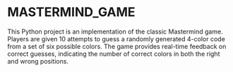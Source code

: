 # MASTERMIND_GAME
This Python project is an implementation of the classic Mastermind game. Players are given 10 attempts to guess a randomly generated 4-color code from a set of six possible colors. The game provides real-time feedback on correct guesses, indicating the number of correct colors in both the right and wrong positions.

